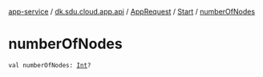 [app-service](../../../index.md) / [dk.sdu.cloud.app.api](../../index.md) / [AppRequest](../index.md) / [Start](index.md) / [numberOfNodes](./number-of-nodes.md)

# numberOfNodes

`val numberOfNodes: `[`Int`](https://kotlinlang.org/api/latest/jvm/stdlib/kotlin/-int/index.html)`?`
